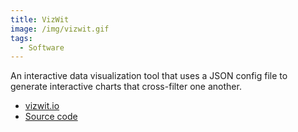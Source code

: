 ```yaml
---
title: VizWit
image: /img/vizwit.gif
tags:
  - Software
---
```

An interactive data visualization tool that uses a JSON config file to generate interactive charts that cross-filter one another.

* [vizwit.io](http://vizwit.io)
* [Source code](https://github.com/timwis/vizwit)
